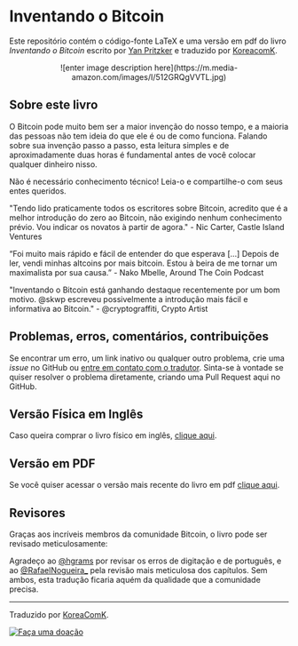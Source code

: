 # Inventando o Bitcoin
Este repositório contém o código-fonte LaTeX e uma versão em pdf do livro _Inventando o Bitcoin_ escrito por [Yan Pritzker](https://twitter.com/skwp) e traduzido por [KoreacomK](https://twitter.com/KoreaComK).

<p align="center"> ![enter image description here](https://m.media-amazon.com/images/I/512GRQgVVTL.jpg) </p>

## Sobre este livro

O Bitcoin pode muito bem ser a maior invenção do nosso tempo, e a maioria das pessoas não tem ideia do que ele é ou de como funciona. Falando sobre sua invenção passo a passo, esta leitura simples e de aproximadamente duas horas é fundamental antes de você colocar qualquer dinheiro nisso.

Não é necessário conhecimento técnico! Leia-o e compartilhe-o com seus entes queridos.

"Tendo lido praticamente todos os escritores sobre Bitcoin, acredito que é a melhor introdução do zero ao Bitcoin, não exigindo nenhum conhecimento prévio. Vou indicar os novatos à partir de agora." - Nic Carter, Castle Island Ventures

“Foi muito mais rápido e fácil de entender do que esperava [...] Depois de ler, vendi minhas altcoins por mais bitcoin. Estou à beira de me tornar um maximalista por sua causa.” - Nako Mbelle, Around The Coin Podcast

"Inventando o Bitcoin está ganhando destaque recentemente por um bom motivo. @skwp escreveu possivelmente a introdução mais fácil e informativa ao Bitcoin." - @cryptograffiti, Crypto Artist

## Problemas, erros, comentários, contribuições

Se encontrar um erro, um link inativo ou qualquer outro problema, crie uma  _issue_  no GitHub ou  [entre em contato com o tradutor](https://twitter.com/KoreaComK). Sinta-se à vontade se quiser resolver o problema diretamente, criando uma Pull Request aqui no GitHub.

## Versão Física em Inglês

Caso queira comprar o livro físico em inglês, [clique aqui](https://www.amazon.com.br/Inventing-Bitcoin-Technology-Decentralized-Explained-ebook/dp/B07MWXRWNB).

## Versão em PDF

Se você quiser acessar o versão mais recente do livro em pdf  [clique aqui](https://github.com/KoreaComK/Inventando-o-bitcoin/blob/main/pdf/Inventando_o_Bitcoin.pdf).

## Revisores

Graças aos incríveis membros da comunidade Bitcoin, o livro pode ser revisado meticulosamente:

Agradeço ao [@hgrams](https://github.com/hgrams/) por revisar os erros de digitação e de português, e ao [@RafaelNogueira_](https://twitter.com/RafaelNogueira_) pela revisão mais meticulosa dos capítulos. Sem ambos, esta tradução ficaria aquém da qualidade que a comunidade precisa.

----------

Traduzido por  [KoreaComK](https://twitter.com/KoreaComK).

[![Faça uma doação](https://camo.githubusercontent.com/aef5958440cf5067a034ca64e48a6afaa32cb6eb5b9612dc12ebf73f709e5a92/68747470733a2f2f62616467656e2e6e65742f62616467652f254532253941254131254546254238253846446f652d6d652f406b6f726561636f6d6b2f464644453539)](https://paywall.link/to/ProjetosKoreaComK)
